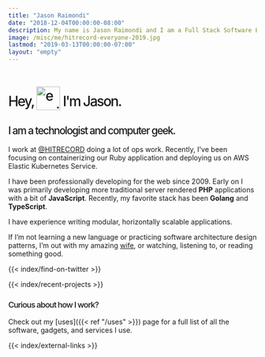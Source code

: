```yaml
---
title: "Jason Raimondi"
date: "2018-12-04T00:00:00-08:00"
description: My name is Jason Raimondi and I am a Full Stack Software Engineer based out of Los Angeles. My focus has been in web systems, building and deploying server and client web applications. I am a technologist and all around computer geek; give me a computer and I will be hacking in minutes, occupied for days.
image: /misc/me/hitrecord-everyone-2019.jpg
lastmod: "2019-03-13T00:00:00-07:00"
layout: "empty"
---
```


<style type="text/css">
	.home h1 picture img {
		position: relative; 
		top: 0.5rem;
		height: 3rem; 
	}
	.home h1, 
	.home h2, 
	.home h3, 
	.home h4, 
	.home h5, 
	.home h6 {
		font-weight: 500;
	}
	.home h1 {
		letter-spacing: -2px;
	}
	.home h2 {
		letter-spacing: -1.5px;
	}
	.home h3 {
		letter-spacing: -1px;
	}
</style>

<div class="home">

<h1 class="h1 font-mono">
    Hey,
    <picture>
		<source srcset="/misc/me/animoji-hi.webp, /misc/me/animoji-hi@2x.webp 2x" type="image/webp">
        <source srcset="/misc/me/animoji-hi.png, /misc/me/animoji-hi@2x.png 2x" type="image/png">
        <img src="/misc/me/animoji-hi.png" alt="emoji of me waving hi"/>
    </picture>
    I'm Jason.
</h1>

<h2 class="font-mono">I am a technologist and computer geek.</h2>

I work at <a href="https://twitter.com/hitrecord" target="_blank" rel="nofollow">@HITRECORD</a> doing a lot of ops work. Recently, I've been focusing on containerizing our Ruby application and deploying us on AWS Elastic Kubernetes Service.

I have been professionally developing for the web since 2009. Early on I was primarily developing more traditional server rendered **PHP** applications with a bit of  **JavaScript**. Recently, my favorite stack has been **Golang** and **TypeScript**.

I have experience writing modular, horizontally scalable applications.

If I’m not learning a new language or practicing software architecture design patterns, I’m out with my amazing [wife](//kimcalderone.com), or watching, listening to, or reading something good.

{{< index/find-on-twitter >}}

{{< index/recent-projects >}}

<h3 class="font-mono">Curious about how I work?</h3>

Check out my [uses]({{< ref "/uses" >}}) page for a full list of all the software, gadgets, and services I use.

{{< index/external-links >}}

</div>

<!-- 

<script>
function setRandomPicture() {
    const pictures = [
        '/misc/me/us.png',
        '/misc/me/codecraft-2018.jpg',
        // '/misc/me/colorado-2018.jpg',
        // '/misc/me/hitrecord-everyone-2019.jpg',
        // '/misc/me/event-farmers-hiking-2019.jpg',
    ];
    const randomPictureLink = pictures[Math.floor(Math.random()*pictures.length)];
    const picture = document.getElementById("js-feature-image");
    picture.src = '' + randomPictureLink;
}
setRandomPicture();
</script>

My passion is for writing software with a clean architecture. I have been a student of TDD, practicing daily since late 2016. I build applications following the [The Twelve-Factor App](https://12factor.net/) methodology.

I received a really fancy piece of paper in 2013 from the _University of Florida_ that: _Bachelors of Fine Arts_ in _Digital Media_. I formed Digital Canvas Design LLC in January of 2014 to maintain my professional work.

If I’m not learning a new language or practicing software architecture design patterns, I'm out with my amazing  or watching, listening to, or reading to a good movie or book. 

-->
